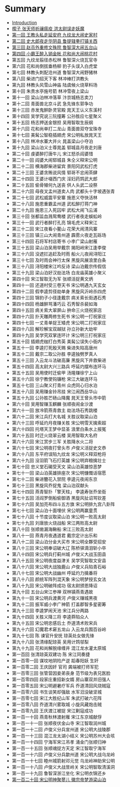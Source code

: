 # Summary

* [Introduction](README.md)
* [楔子 张天师祈禳瘟疫 洪太尉误走妖魔](xie_zi_zhang_tian_shi_qi_rang_wen_yi_hong_tai_wei_wu_zou_yao_mo.md)
* [第一回 王教头私走延安府 九纹龙大闹史家村](di_yi_hui_wang_jiao_tou_si_zou_yan_an_fu_jiu_wen_long_da_nao_shi_jia_cun.md)
* [第二回 史大郎夜走华阴县 鲁提辖拳打镇关西](di_er_hui_shi_da_lang_ye_zou_hua_yin_xian_lu_ti_xia_quan_da_zhen_guan_xi.md)
* [第三回 赵员外重修文殊院 鲁智深大闹五台山](di_san_hui_zhao_yuan_wai_zhong_xiu_wen_shu_yuan_lu_zhi_shen_da_nao_wu_tai_shan.md)
* [第四回 小霸王醉入销金帐 花和尚大闹桃花村](di_si_hui_xiao_ba_wang_zui_ru_xiao_jin_zhang_hua_he_shang_da_nao_tao_hua_cun.md)
* 第五回 九纹龙翦径赤松林 鲁智深火烧瓦官寺
* 第六回 花和尚倒拔垂杨柳 豹子头误入白虎堂
* 第七回 林教头刺配沧州道 鲁智深大闹野猪林
* 第八回 柴进门招天下客 林冲棒打洪教头
* 第九回 林教头风雪山神庙 陆虞候火烧草料场
* 第十回 朱贵水亭施号箭 林冲雪夜上梁山
* 第十一回 梁山泊林冲落草 汴京城杨志卖刀
* 第十二回 青面兽北京斗武 急先锋东郭争功
* 第十三回 赤发鬼醉卧灵官殿 晁天王认义东溪村
* 第十四回 吴学究说三阮撞筹 公孙胜应七星聚义
* 第十五回 杨志押送金银担 吴用智取生辰纲
* 第十六回 花和尚单打二龙山 青面兽双夺宝珠寺
* 第十七回 美髯公智稳插翅虎 宋公明私放晁天王
* 第十八回 林冲水寨大并火 晁盖梁山小夺泊
* 第十九回 梁山泊义士尊晁盖 郓城县月夜走刘唐
* 第二十回 虔婆醉打唐牛儿 宋江怒杀阎婆惜
* 第二十一回 阎婆大闹郓城县 朱仝义释宋公明
* 第二十二回 横海郡柴进留宾 景阳冈武松打虎
* 第二十三回 王婆贪贿说风情 郓哥不忿闹茶肆
* 第二十四回 王婆计啜西门庆 淫妇药鸩武大郎
* 第二十五回 偷骨殖何九送丧 供人头武二设祭
* 第二十六回 母夜叉孟州道卖人肉 武都头十字坡遇张青
* 第二十七回 武松威震平安寨 施恩义夺快活林
* 第二十八回 施恩重霸孟州道 武松醉打蒋门神
* 第二十九回 施恩三入死囚牢 武松大闹飞云浦
* 第三十回 张都监血溅鸳鸯楼 武行者夜走蜈蚣岭
* 第三十一回 武行者醉打孔亮 锦毛虎义释宋江
* 第三十二回 宋江夜看小鳌山 花荣大闹清风寨
* 第三十三回 镇三山大闹青州道 霹雳火夜走瓦砾场
* 第三十四回 石将军村店寄书 小李广梁山射雁
* 第三十五回 梁山泊吴用举戴宗 揭阳岭宋江逢李俊
* 第三十六回 没遮拦追赶及时雨 船火儿夜闹浔阳江
* 第三十七回 及时雨会神行太保 黑旋风展浪里白条
* 第三十八回 浔阳楼宋江吟反诗 梁山泊戴宗传假信
* 第三十九回 梁山泊好汉劫法场 白龙庙英雄小聚义
* 第四十回 宋江智取无为军 张顺活捉黄文炳
* 第四十一回 还道村受三卷天书 宋公明遇九天玄女
* 第四十二回 假李逵剪径劫单身 黑旋风沂岭杀四虎
* 第四十三回 锦豹子小径逢戴宗 病关索长街遇石秀
* 第四十四回 杨雄醉骂潘巧云 石秀智杀裴如海
* 第四十五回 病关索大翠屏山 拚命三火烧祝家店
* 第四十六回 扑天雕两修生死书 宋公明一打祝家庄
* 第四十七回 一丈青单捉王矮虎 宋公明二打祝家庄
* 第四十八回 解珍解宝双越狱 孙立孙新大劫牢
* 第四十九回 吴学究双掌连环计 宋公明三打祝家庄
* 第五十回 插翅虎枷打白秀英 美髯公误失小衙内
* 第五十一回 李逵打死殷天赐 柴进失陷高唐州
* 第五十二回 戴宗二取公孙胜 李逵独劈罗真人
* 第五十三回 入云龙斗法破高廉 黑旋风下井救柴进
* 第五十四回 高太尉大兴三路兵 呼延灼摆布连环马
* 第五十五回 吴用使时迁偷甲 汤隆赚徐宁上山
* 第五十六回 徐宁教使钩镰枪 宋江大破连环马
* 第五十七回 三山聚义打青州 众虎同心归水泊
* 第五十八回 吴用赚金铃吊挂 宋江闹西岳华山
* 第五十九回 公孙胜芒砀山降魔 晁天王曾头市中箭
* 第六十回 吴用智赚玉麒麟 张顺夜闹金沙渡
* 第六十一回 放冷箭燕青救主 劫法场石秀跳楼
* 第六十二回 宋江兵打大名城 关胜议取梁山泊
* 第六十三回 呼延灼月夜赚关胜 宋公明雪天擒索超
* 第六十四回 托塔天王梦中显圣 浪里白条水上报冤
* 第六十五回 时迁火烧翠云楼 吴用智取大名府
* 第六十六回 宋江赏步三军 关胜降水火二将
* 第六十七回 宋公明夜打曾头市 卢俊义活捉史文恭
* 第六十八回 东平府误陷九纹龙 宋公明义释双枪将
* 第六十九回 没羽箭飞石打英雄 宋公明弃粮擒壮士
* 第七十回 忠义堂石碣受天文 梁山泊英雄惊恶梦
* 第七十一回 梁山泊英雄排座次 宋公明慷慨话宿愿
* 第七十二回 柴进簪花入禁院 李逵元夜闹东京
* 第七十三回 黑旋风乔捉鬼 梁山泊双献头
* 第七十四回 燕青智扑「擎天柱」 李逵寿张乔坐衙
* 第七十五回 活阎罗倒船偷御酒 黑旋风扯诏骂钦差
* 第七十六回 吴加亮布四斗五方旗 宋公明排九宫八卦阵
* 第七十七回 梁山泊十面埋伏 宋公明两赢童贯
* 第七十八回 十节度议取梁山泊 宋公明一败高太尉
* 第七十九回 刘唐放火烧战船 宋江两败高太尉
* 第八十回 张顺凿漏海鳅船 宋江三败高太尉
* 第八十一回 燕青月夜遇道君 戴宗定计出乐和
* 第八十二回 梁山泊分金大买市 宋公明全夥受招安
* 第八十三回 宋公明奉诏破大辽 陈桥驿滴泪斩小卒
* 第八十四回 宋公明兵打蓟州城 卢俊义大战玉田县
* 第八十五回 宋公明夜度益津关 吴学究智取文安县
* 第八十六回 宋公明大战独鹿山 卢俊义兵陷青石峪
* 第八十七回 宋公明大战幽州 呼延灼力擒番将
* 第八十八回 颜统军阵列混天象 宋公明梦授玄女法
* 第八十九回 宋公明破阵成功 宿太尉颁恩降诏
* 第九十回 五台山宋江参禅 双林镇燕青遇故
* 第九十一回 宋公明兵渡黄河 卢俊义赚城黑夜
* 第九十二回 振军威小李广神箭 打盖郡智多星密筹
* 第九十三回 李逵梦闹天池 宋江兵分两路
* 第九十四回 关胜义降三将 李逵莽陷众人
* 第九十五回 宋公明忠感后土 乔道清术败宋兵
* 第九十六回 幻魔君术窘五龙山 入云龙兵围百谷岭
* 第九十七回 陈 谏官升安抚 琼英处女做先锋
* 第九十八回 张清缘配琼英 吴用计鸩邬梨
* 第九十九回 花和尚解脱缘缠井 混江龙水灌太原城
* 第一百回 张清琼英双建功 陈 宋江同奏捷
* 第一百零一回 谋坟地阴险产逆 蹈春阳妖 生奸
* 第一百零二回 王庆因奸 官司 龚端被打师军犯
* 第一百零三回 张管营因妾弟丧身 范节级为表兄医脸
* 第一百零四回 段家庄重招新女婿 房山寨双并旧强人
* 第一百零五回 宋公明避暑疗军兵 乔道清回风烧贼寇
* 第一百零六回 书生谈笑却强敌 水军汨没破坚城
* 第一百零七回 宋江大胜纪山军 朱武打破六花阵
* 第一百零八回 乔道清兴雾取城 小旋风藏炮击贼
* 第一百零九回 王庆渡江被捉 宋江剿寇成功
* 第一百一十回 燕青秋林渡射雁 宋江东京城献俘
* 第一百一十一回 张顺夜伏金山寺 宋江智取润州城
* 第一百一十二回 卢俊义分兵宣州道 宋公明大战陵郡
* 第一百一十三回 混江龙太湖小结义 宋公明苏州大会垓
* 第一百一十四回 宁海军宋江吊孝 涌金门张顺归神
* 第一百一十五回 张顺魂捉方天定 宋江智取宁海军
* 第一百一十六回 卢俊义分兵歙州道 宋公明大战乌龙岭
* 第一百一十七回 睦州城箭射邓元觉 乌龙岭神助宋公明
* 第一百一十八回 卢俊义大战昱岭关 宋公明智取清溪洞
* 第一百一十九回 鲁智深浙江坐化 宋公明衣锦还乡
* [第一百二十回 宋公明神聚蓼儿 徽宗帝梦游梁山泊](di_yi_bai_er_shi_hui_song_gong_ming_shen_ju_liao_er_hui_zong_di_meng_you_liang_shan_bo.md)

